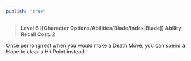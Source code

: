 ```yaml
---
publish: "true"
---
```

> **Level 6 [[Character Options/Abilities/Blade/index|Blade]] Ability**
> **Recall Cost:** 2

Once per long rest when you would make a Death Move, you can spend a Hope to clear a Hit Point instead.
